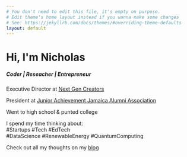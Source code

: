 ```yaml
---
# You don't need to edit this file, it's empty on purpose.
# Edit theme's home layout instead if you wanna make some changes
# See: https://jekyllrb.com/docs/themes/#overriding-theme-defaults
layout: default
---
```


<h1><span>Hi, I'm Nicholas</span></h1>
<h5>Coder | Reseacher | Entrepreneur</h5>

<div id="text-slider">
  <div><p>Executive Director at <a href="http://nextgencreators.com">Next Gen Creators</a></p></div>
  <div><p>President at <a href="#">Junior Achievement Jamaica Alumni Association</a></p></div>
  <div><p>Went to high school &amp; punted college</p></div>

  <div><p>I spend my time thinking about:<br> #Startups #Tech #EdTech <br>#DataScience #RenewableEnergy #QuantumComputing</p></div>
  <div><p>Check out all my thoughts on my <a href="/blog/">blog</a></p></div>
</div>  